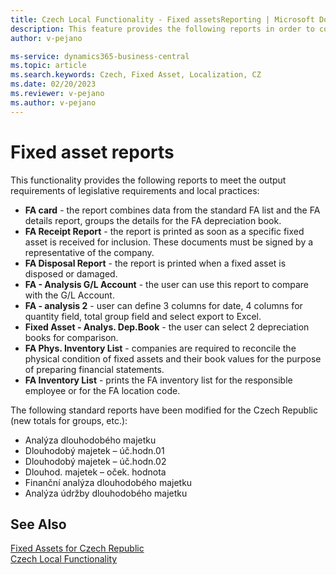 ```yaml
---
title: Czech Local Functionality - Fixed assetsReporting | Microsoft Docs
description: This feature provides the following reports in order to comply with the requirements in legislation reporting features and local reporting practices of Czech companies.
author: v-pejano

ms-service: dynamics365-business-central
ms.topic: article
ms.search.keywords: Czech, Fixed Asset, Localization, CZ
ms.date: 02/20/2023
ms.reviewer: v-pejano
ms.author: v-pejano
---
```


# Fixed asset reports

This functionality provides the following reports to meet the output requirements of legislative requirements and local practices:

- **FA card** - the report combines data from the standard FA list and the FA details report, groups the details for the FA depreciation book.
- **FA Receipt Report** - the report is printed as soon as a specific fixed asset is received for inclusion. These documents must be signed by a representative of the company.
- **FA Disposal Report** - the report is printed when a fixed asset is disposed or damaged.
- **FA - Analysis G/L Account** - the user can use this report to compare with the G/L Account.
- **FA - analysis 2** - user can define 3 columns for date, 4 columns for quantity field, total group field and select export to Excel.
- **Fixed Asset - Analys. Dep.Book** - the user can select 2 depreciation books for comparison.
- **FA Phys. Inventory List** - companies are required to reconcile the physical condition of fixed assets and their book values for the purpose of preparing financial statements.
- **FA Inventory List** - prints the FA inventory list for the responsible employee or for the FA location code.

The following standard reports have been modified for the Czech Republic (new totals for groups, etc.):

- Analýza dlouhodobého majetku
- Dlouhodobý majetek – úč.hodn.01
- Dlouhodobý majetek – úč.hodn.02
- Dlouhod. majetek – oček. hodnota
- Finanční analýza dlouhodobého majetku
- Analýza údržby dlouhodobého majetku

## See Also

[Fixed Assets for Czech Republic](ui-extensions-fixed-asset-localization-cz.md)  
[Czech Local Functionality](czech-local-functionality.md)  
